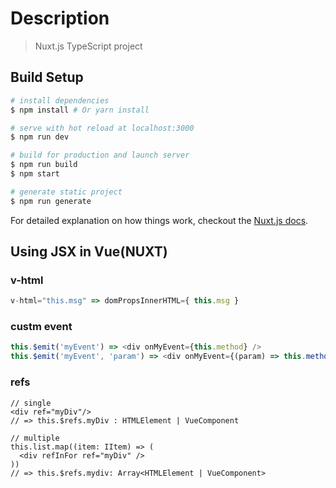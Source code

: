 # Description

> Nuxt.js TypeScript project

## Build Setup

``` bash
# install dependencies
$ npm install # Or yarn install

# serve with hot reload at localhost:3000
$ npm run dev

# build for production and launch server
$ npm run build
$ npm start

# generate static project
$ npm run generate
```

For detailed explanation on how things work, checkout the [Nuxt.js docs](https://github.com/nuxt/nuxt.js).


## Using JSX in Vue(NUXT)

### v-html
```js
v-html="this.msg" => domPropsInnerHTML={ this.msg }
```

### custm event
```js
this.$emit('myEvent') => <div onMyEvent={this.method} />  
this.$emit('myEvent', 'param') => <div onMyEvent={(param) => this.method(param)} />
```

### refs
```tsx
// single
<div ref="myDiv"/>
// => this.$refs.myDiv : HTMLElement | VueComponent

// multiple
this.list.map((item: IItem) => (
  <div refInFor ref="myDiv" />
))
// => this.$refs.mydiv: Array<HTMLElement | VueComponent>
```
